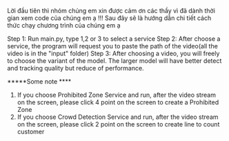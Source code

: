 Lời đầu tiên thì nhóm chúng em xin được cảm ơn các thầy vì đã dành thời gian xem code của chúng em ạ !!!
Sau đây sẽ là hướng dẫn chi tiết cách thức chạy chương trình của chúng em ạ

Step 1: Run main.py, type 1,2 or 3 to select a service
Step 2: After choose a service, the program will request you to paste the path of the video(all the video is in the "input" folder)
Step 3: After choosing a video, you will freely to choose the variant of the model. The larger model will have better detect and tracking quality but reduce of performance.

*****Some note ****
1. If you choose Prohibited Zone Service and run, after the video stream on the screen, please click 4 point on the screen to create a Prohibited Zone
2. If you choose Crowd Detection Service and run, after the video stream on the screen,  please click 2 point on the screen to create line to count customer

